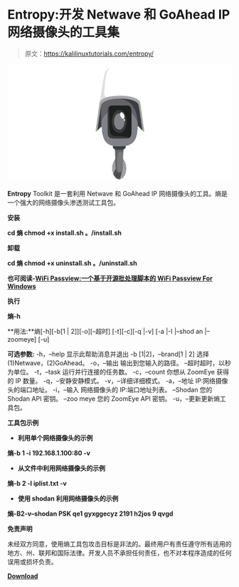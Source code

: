 # Entropy:开发 Netwave 和 GoAhead IP 网络摄像头的工具集

> 原文：<https://kalilinuxtutorials.com/entropy/>

[![Entropy : Set Of Tools To Exploit Netwave & GoAhead IP Webcams](img/4113e0015063981cd1b112a42053e24f.png "Entropy : Set Of Tools To Exploit Netwave & GoAhead IP Webcams")](https://1.bp.blogspot.com/-a5mq04L0UnI/XmaToRrgPHI/AAAAAAAAFWY/acaP9q8KEg08kJTAHSZeNCK1Y8fG1Gj4QCLcBGAsYHQ/s1600/Entropy.png)

**Entropy** Toolkit 是一套利用 Netwave 和 GoAhead IP 网络摄像头的工具。熵是一个强大的网络摄像头渗透测试工具包。

**安装**

**cd 熵
chmod +x install.sh
。/install.sh**

**卸载**

**cd 熵
chmod +x uninstall.sh
。/uninstall.sh**

**也可阅读-[WiFi Passview:一个基于开源批处理脚本的 WiFi Passview For Windows](https://kalilinuxtutorials.com/wifi-passview/)**

**执行**

**熵-h**

**用法:**熵[-h][-b[1 | 2]][-o][–超时]
[-t][-c][-q |-v]
[-a |-I |–shod an |–zoomeye]
[-u]

**可选参数:**
-h，–help 显示此帮助消息并退出
-b [1|2]，–brand[1 | 2]
选择(1)Netwave，(2)GoAhead。
-o，–输出
输出到您输入的路径。
–超时超时，以秒为单位。
-t，–task
运行并行连接的任务数。
-c，–count
你想从 ZoomEye 获得的 IP 数量。
-q，–安静安静模式。
-v，–详细详细模式。
-a，–地址
IP:网络摄像头的端口地址。
-i，–输入
网络摄像头的 IP:端口地址列表。
–Shodan 您的 Shodan API 密钥。
–zoo meye 您的 ZoomEye API 密钥。
-u，–更新更新熵工具包。

**工具包示例**

*   **利用单个网络摄像头的示例**

**熵-b 1 -i 192.168.1.100:80 -v**

*   **从文件中利用网络摄像头的示例**

**熵-b 2 -l iplist.txt -v**

*   **使用 shodan 利用网络摄像头的示例**

**熵-B2-v–shodan PSK qe1 gyxggecyz 2191 h2jos 9 qvgd**

**免责声明**

未经双方同意，使用熵工具包攻击目标是非法的。最终用户有责任遵守所有适用的地方、州、联邦和国际法律。开发人员不承担任何责任，也不对本程序造成的任何误用或损坏负责。

[**Download**](https://github.com/entynetproject/entropy)